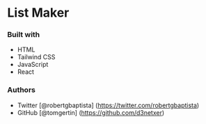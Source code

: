 # List Maker

### Built with
- HTML
- Tailwind CSS
- JavaScript
- React

### Authors
- Twitter [@robertgbaptista] (https://twitter.com/robertgbaptista)
- GitHub [@tomgertin] (https://github.com/d3netxer)

